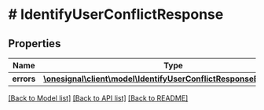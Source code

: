 # # IdentifyUserConflictResponse

## Properties

Name | Type | Description | Notes
------------ | ------------- | ------------- | -------------
**errors** | [**\onesignal\client\model\IdentifyUserConflictResponseErrorsInner[]**](IdentifyUserConflictResponseErrorsInner.md) |  | [optional]

[[Back to Model list]](../../README.md#models) [[Back to API list]](../../README.md#endpoints) [[Back to README]](../../README.md)
